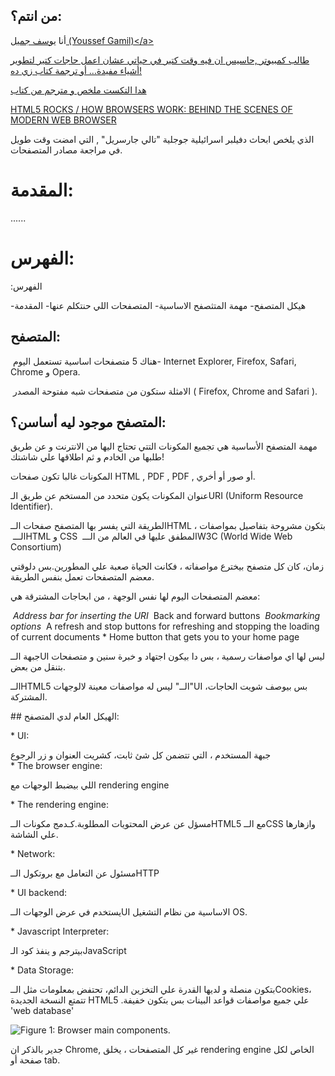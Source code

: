 
## من انتم؟:



أنا 
‏<a href="mailto:yoga1290@gmail.com">يوسف جميل (Youssef Gamil)</a‪>‬

 طالب كمبيوتر ,حاسيس ان فيه وقت كتير في حياتي عشان اعمل حاجات كتير لتطوير أشياء مفيدة... أو ترجمة كتاب زي ده!


هدا التكست ملخص و مترجم من كتاب
 
‏‪[‬HTML5 ROCKS ‪/‬ HOW BROWSERS WORK‪:‬ BEHIND THE SCENES OF MODERN WEB BROWSER‪](http://www.html5rocks.com/en/tutorials/)‬


الذي يلخص ابحاث دفيلبر اسرائيلية جوجلية "تالي جارسريل" , التي امضت وقت طويل في مراجعة مصادر المتصفحات.




# المقدمة:


......

# الفهرس:


الفهرس‪:‬

المقدمة‪-‬ 
المتصفحات اللي حنتكلم عنها‪-‬ 
مهمة المتثصفح الاساسية‪-‬ 
هيكل المتصفح‪-‬ 




## المتصفح:



هناك 5 متصفحات اساسية تستعمل اليوم 
‏-  Internet Explorer, Firefox, Safari, Chrome و Opera.

 الامثلة ستكون من متصفحات شبه مفتوحة المصدر
‏ (  Firefox, Chrome and Safari ).



## المتصفح موجود ليه أساسن؟:



مهمة المتصفح الأساسية هي تجميع المكونات التتي تحتاج اليها من الانترنت و عن طريق طلبها من الخادم و ثم اطلاقها علي شاشتك!

 المكونات غالبا تكون صفحات HTML , PDF , PDF , أو صور أو أخري.

 عنوان المكونات يكون متحدد من المستخم عن طريق الـURI (Uniform Resource Identifier).

الطريقة التي يفسر بها المتصفح صفحات الــHTML ، بتكون مشروحة بتفاصيل بمواصفات الـــ
‏HTML و CSS 
المطفق عليها في العالم من الـــ 
‏W3C (World Wide Web Consortium)

زمان، كان كل متصفح بيخترع مواصفاته ، فكانت الحياة صعبة علي المطورين.بس دلوقتي معضم المتصفحات تعمل بنفس الطريقة.



معضم المتصفحات اليوم لها نفس الوجهة ، من ابحاجات المشترقة هي:

‏‪*‬ Address bar for inserting the URI
‏‪*‬ Back and forward buttons
‏‪*‬ Bookmarking options
‏‪*‬ A refresh and stop buttons for refreshing and stopping the loading of current documents
‏‪*‬ Home button that gets you to your home page


جبهة الــUI ليس لها اي مواصفات رسمية ، بس دا بيكون اجتهاد و خبرة سنين و متصفحات بتنقل من بعض.

الــHTML5 ليس له مواصفات معينة لالوجهات ‪"‬الــ‪"‬UI ،بس بيوصف شويت الحاجات المشتركة.




‪#‬# الهيكل العام لدي المتصفح:



‏‪*‬ UI‪:‬

جبهة المستخدم ، التي تتضمن كل شئ ثابت، كشريت العنوان و زر الرجوع	
‏‪*‬ The browser engine‪:‬

اللي بيضبط الوجهات مع  rendering engine

‏‪*‬ The rendering engine‪:‬ 

مسؤل عن عرض المحتويات المطلوبة.كـدمج مكونات الــHTML5 مع الــCSS وازهارها علي الشاشة.

‏‪*‬ Network‪:‬

مسئول عن   التعامل مع بروتكول الــHTTP 

‏‪*‬ UI backend‪:‬

يستخدم  في عرض الوجهات الــUI الاساسية من نظام التشغيل OS‪.‬

‏‪*‬ Javascript Interpreter‪:‬

بيترجم و ينفذ كود الـJavaScript 

‏‪*‬ Data Storage‪:‬

بتكون منصلة و لديها القدرة علي التخزين الدائم، تحتفض بمعلومات مثل الــCookies،
تتمتع النسخة الجديدة HTML5 علي جميع مواصفات قواعد البينات بس بتكون خفيفة.
‏‪'‬web database‪'‬

‏‪![Figure 1: Browser main components.](http://www.html5rocks.com/en/tutorials/internals/howbrowserswork/layers.png)‬

جدير بالذكر ان Chrome‪,‬ غير كل المتصفحات ، يخلق rendering engine الخاص لكل صفحة أو tab. 